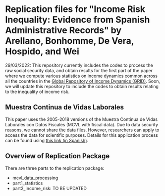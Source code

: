 # Replication files for "Income Risk Inequality: Evidence from Spanish Administrative Records" by Arellano, Bonhomme, De Vera, Hospido, and Wei

29/03/2022: This repository currently includes the codes to process the raw social security data, and obtain results for the first part of the paper where we compute various statistics on income dynamics common across all the countries in the [Global Repository of Income Dynamics (GRID)](https://mebdi.org/global-repository-income-dynamics). Soon, we will update this repository to include the codes to obtain results relating to the inequality of income risk.

## Muestra Continua de Vidas Laborales

This paper uses the 2005-2018 versions of the Muestra Continua de Vidas Laborales con Datos Fiscales (MCVL with fiscal data). Due to data security reasons, we cannot share the data files. However, researchers can apply to access the data for scientific purposes. Details for this application process can be found using [this link (in Spanish)](https://www.seg-social.es/wps/portal/wss/internet/EstadisticasPresupuestosEstudios/Estadisticas/EST211).

## Overview of Replication Package

There are three parts to the replication package:
- mcvl_data_processing
- part1_statistics
- part2_income_risk: TO BE UPDATED
